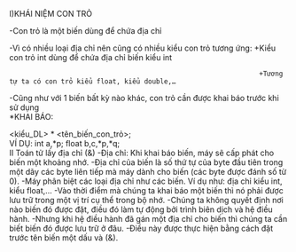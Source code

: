 I)KHÁI NIỆM CON TRỎ  

-Con trỏ là một biến dùng để chứa địa chỉ  

-Vì có nhiều loại địa chỉ nên cũng có nhiều kiểu con trỏ tương ứng: +Kiểu con trỏ int dùng để chứa địa chỉ biến kiểu int 

                                                                   +Tương tự ta có con trỏ kiểu float, kiểu double,…  
-Cũng như với 1 biến bất kỳ nào khác, con trỏ cần được khai báo trước khi sử dụng  
*KHAI BÁO:   

<kiểu_DL> * <tên_biến_con_trỏ>;  
 VÍ DỤ: 
 int a,*p;
 float b,c,*p,*q;  
II Toán tử lấy địa chỉ (&)
-Địa chỉ: Khi khai báo biến, máy sẽ cấp phát cho biến một khoảng nhớ. 
-Địa chỉ của biến là số thứ tự của byte đầu tiên trong một dãy các byte liên tiếp mà máy dành cho biến (các byte được đánh số từ 0). 
-Máy phân biệt các loại địa chỉ như các biến. Ví dụ như: địa chỉ kiểu int, kiểu float,…
-Vào thời điểm mà chúng ta khai báo một biến thì nó phải được lưu trữ trong một vị trí cụ thể trong bộ nhớ.
-Chúng ta không quyết định nơi nào biến đó được đặt, điều đó làm tự động bởi trình biên dịch và hệ điều hành.
-Nhưng khi hệ điều hành đã gán một địa chỉ cho biến thì chúng ta cần biết biến đó được lưu trữ ở đâu.
-Điều này được thực hiện bằng cách đặt trước tên biến một dấu và (&).

  

 
